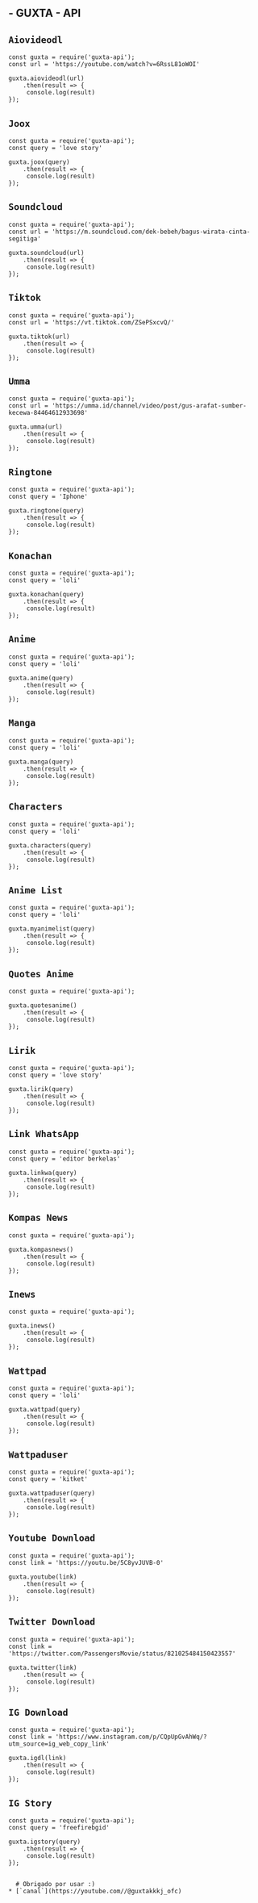 ## - GUXTA - API


## ```Aiovideodl```
``` 
const guxta = require('guxta-api');
const url = 'https://youtube.com/watch?v=6RssL81oWOI'

guxta.aiovideodl(url)
    .then(result => {
     console.log(result)
});
```
## ```Joox```
``` 
const guxta = require('guxta-api');
const query = 'love story'

guxta.joox(query)
    .then(result => {
     console.log(result)
});
```

## ```Soundcloud```
``` 
const guxta = require('guxta-api');
const url = 'https://m.soundcloud.com/dek-bebeh/bagus-wirata-cinta-segitiga'

guxta.soundcloud(url)
    .then(result => {
     console.log(result)
});
```

## ```Tiktok```
``` 
const guxta = require('guxta-api');
const url = 'https://vt.tiktok.com/ZSePSxcvQ/'

guxta.tiktok(url)
    .then(result => {
     console.log(result)
});
```

## ```Umma```
``` 
const guxta = require('guxta-api');
const url = 'https://umma.id/channel/video/post/gus-arafat-sumber-kecewa-84464612933698'

guxta.umma(url)
    .then(result => {
     console.log(result)
});
```

## ```Ringtone```
``` 
const guxta = require('guxta-api');
const query = 'Iphone'

guxta.ringtone(query)
    .then(result => {
     console.log(result)
});
```

## ```Konachan```
``` 
const guxta = require('guxta-api');
const query = 'loli'

guxta.konachan(query)
    .then(result => {
     console.log(result)
});
```

## ```Anime```
``` 
const guxta = require('guxta-api');
const query = 'loli'

guxta.anime(query)
    .then(result => {
     console.log(result)
});
```

## ```Manga```
``` 
const guxta = require('guxta-api');
const query = 'loli'

guxta.manga(query)
    .then(result => {
     console.log(result)
});
```

## ```Characters```
``` 
const guxta = require('guxta-api');
const query = 'loli'

guxta.characters(query)
    .then(result => {
     console.log(result)
});
```

## ```Anime List```
``` 
const guxta = require('guxta-api');
const query = 'loli'

guxta.myanimelist(query)
    .then(result => {
     console.log(result)
});
```

## ```Quotes Anime```
``` 
const guxta = require('guxta-api');

guxta.quotesanime()
    .then(result => {
     console.log(result)
});
```

## ```Lirik```
``` 
const guxta = require('guxta-api');
const query = 'love story'

guxta.lirik(query)
    .then(result => {
     console.log(result)
});
```

## ```Link WhatsApp```
``` 
const guxta = require('guxta-api');
const query = 'editor berkelas'

guxta.linkwa(query)
    .then(result => {
     console.log(result)
});
```


## ```Kompas News```
``` 
const guxta = require('guxta-api');

guxta.kompasnews()
    .then(result => {
     console.log(result)
});
```
## ```Inews```
``` 
const guxta = require('guxta-api');

guxta.inews()
    .then(result => {
     console.log(result)
});
```

## ```Wattpad```
``` 
const guxta = require('guxta-api');
const query = 'loli'

guxta.wattpad(query)
    .then(result => {
     console.log(result)
});
```

## ```Wattpaduser```
``` 
const guxta = require('guxta-api');
const query = 'kitket'

guxta.wattpaduser(query)
    .then(result => {
     console.log(result)
});
```

## ```Youtube Download```
``` 
const guxta = require('guxta-api');
const link = 'https://youtu.be/5C8yvJUVB-0'

guxta.youtube(link)
    .then(result => {
     console.log(result)
});
```

## ```Twitter Download```
``` 
const guxta = require('guxta-api');
const link = 'https://twitter.com/PassengersMovie/status/821025484150423557'

guxta.twitter(link)
    .then(result => {
     console.log(result)
});
```

## ```IG Download```
``` 
const guxta = require('guxta-api');
const link = 'https://www.instagram.com/p/CQpUpGvAhWq/?utm_source=ig_web_copy_link'

guxta.igdl(link)
    .then(result => {
     console.log(result)
});
```

## ```IG Story```
``` 
const guxta = require('guxta-api');
const query = 'freefirebgid'

guxta.igstory(query)
    .then(result => {
     console.log(result)
});
```

````

  # Obrigado por usar :)
* [`canal`](https://youtube.com//@guxtakkkj_ofc)
  
  
